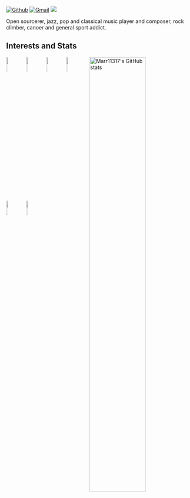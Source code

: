 [![Github](https://img.shields.io/badge/-Github-000?style=flat&logo=Github&logoColor=white)](https://github.com/Marr11317)
[![Gmail](https://img.shields.io/badge/-Gmail-c14438?style=flat&logo=Gmail&logoColor=white)](mailto:remimarche@gmail.com)
![](https://komarev.com/ghpvc/?username=Marr11317&color=blue&style=flat-square&label=Profile+visitors)

Open sourcerer, jazz, pop and classical music player and composer, rock climber, canoer and general sport addict.

## Interests and Stats
<p>
  <a href="https://github.com/Marr11317">
    <img align="right" width="55%" src="https://github-readme-stats.vercel.app/api?username=Marr11317&show_icons=true&line_height=27&count_private=true&include_all_commits=true" alt="Marr11317's GitHub stats"/>
</a>
  <code><img width="10%" src="https://www.vectorlogo.zone/logos/typescriptlang/typescriptlang-icon.svg"></code>
  <code><img width="10%" src="https://github.com/sveltejs/svelte/blob/d85ac7eaa6447e913dc71e3f0cb21e3219b33deb/site/static/svelte-logo.svg"></code>
  <code><img width="10%" src="https://upload.wikimedia.org/wikipedia/commons/thumb/6/63/Musescore-mu-logo-whitebg.svg/900px-Musescore-mu-logo-whitebg.svg.png"></code>
  <code><img width="10%" src="https://www.vectorlogo.zone/logos/qtio/qtio-icon.svg"></code>
  <code><img width="10%" src="https://upload.wikimedia.org/wikipedia/commons/thumb/1/18/ISO_C%2B%2B_Logo.svg/459px-ISO_C%2B%2B_Logo.svg.png"></code>
  <code><img width="10%" src="https://www.vectorlogo.zone/logos/git-scm/git-scm-icon.svg"></code>
  <br />
</p>


